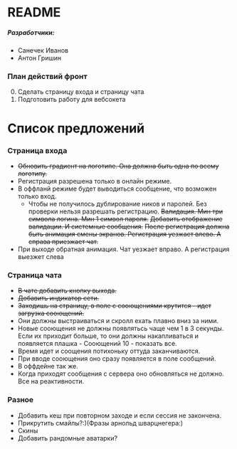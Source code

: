 # README #

##### Разработчики:
* Санечек Иванов
* Антон Гришин

### План действий фронт

0. Сделать страницу входа и страницу чата
0. Подготовить работу для вебсокета


# Список предложений

### Страница входа

* ~~Обновить градиент на логотипе. Она должна быть одна по всему логотипу.~~
* Регистрация разрешена только в онлайн режиме.
* В оффланй режиме будет выводиться сообщение, что возможен только вход. 
	* Чтобы не получилось дублирование ников и паролей. Без проверки нельзя разрешать регистрацию.
~~Валидация. Мин три символа логина. Мин 1 символ пароля.~~
~~Добавить отображение валидации. И системные сообщения.~~
~~После регистрация должна быть анимация смены экранов. Регистрация уезжает влево. А справа приезжает чат.~~
* При выходе обратная анимация. Чат уезжает вправо. А регистрация выезжет слева

### Страница чата

* ~~В чате добавить кнопку выхода.~~
* ~~Добавить индикатор сети.~~
* ~~Заходишь на страницу, в поле с сооющениями крутится - идет загрузка сооющений.~~
* Они должны выстраиваться и скролл ехать плавно вниз за ними.
* Новые сооющения не должны появлятьсь чаще чем 1 в 3 секунды. Если их приходит больше, то они должны накапливаться и появляется плашка - Сооющений 10 - показать все.
* Время идет и соощения потихоньку оттуда заканчиваются.
* При вводе сооющения оно сразу появляется в поле сообщений. 
* В оффдейне так же.
* Когда приходят сообщения с сервера оно обновляться не должно. Все на реактивности.

### Разное
* Добавить кеш при повторном заходе и если сессия не закончена.
* Прикрутить смайлы?:)(Фразы арнольд шварцнегера:)
* Скины
* Добавить рандомные аватарки?
